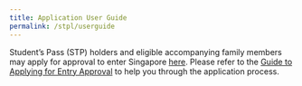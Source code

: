 ```yaml
---
title: Application User Guide 
permalink: /stpl/userguide
---
```


Student’s Pass (STP) holders and eligible accompanying family members may apply for approval to enter Singapore [here](https://eservices.ica.gov.sg/sto/). Please refer to the <a href="/files/stp-application-step-by-step-guide.pdf">Guide to Applying for Entry Approval</a> to help you through the application process.
